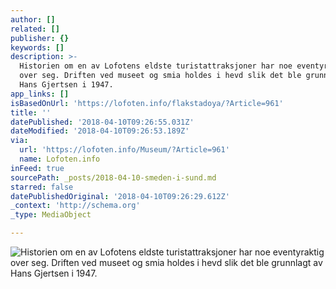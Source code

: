 ```yaml
---
author: []
related: []
publisher: {}
keywords: []
description: >-
  Historien om en av Lofotens eldste turistattraksjoner har noe eventyraktig
  over seg. Driften ved museet og smia holdes i hevd slik det ble grunnlagt av
  Hans Gjertsen i 1947.
app_links: []
isBasedOnUrl: 'https://lofoten.info/flakstadoya/?Article=961'
title: ''
datePublished: '2018-04-10T09:26:55.031Z'
dateModified: '2018-04-10T09:26:53.189Z'
via:
  url: 'https://lofoten.info/Museum/?Article=961'
  name: Lofoten.info
inFeed: true
sourcePath: _posts/2018-04-10-smeden-i-sund.md
starred: false
datePublishedOriginal: '2018-04-10T09:26:29.612Z'
_context: 'http://schema.org'
_type: MediaObject

---
```

![Historien om en av Lofotens eldste turistattraksjoner har noe eventyraktig over seg. Driften ved museet og smia holdes i hevd slik det ble grunnlagt av Hans Gjertsen i 1947.](https://the-grid-user-content.s3-us-west-2.amazonaws.com/68857da5-948e-4bbe-a90d-5842b852b1e0.png)